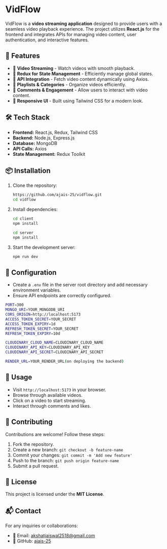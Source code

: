 # VidFlow

VidFlow is a **video streaming application** designed to provide users with a seamless video playback experience. The project utilizes **React.js** for the frontend and integrates APIs for managing video content, user authentication, and interactive features.

## 🚀 Features

- 🎥 **Video Streaming** - Watch videos with smooth playback.
- 🔄 **Redux for State Management** - Efficiently manage global states.
- 📡 **API Integration** - Fetch video content dynamically using Axios.
- 📑 **Playlists & Categories** - Organize videos efficiently.
- 💬 **Comments & Engagement** - Allow users to interact with video content.
- 🎨 **Responsive UI** - Built using Tailwind CSS for a modern look.

## 🛠️ Tech Stack

- **Frontend:** React.js, Redux, Tailwind CSS
- **Backend:** Node.js, Express.js
- **Database:** MongoDB
- **API Calls:** Axios
- **State Management:** Redux Toolkit

## 📦 Installation

1. Clone the repository:
   ```bash
   https://github.com/ajais-25/vidflow.git
   cd vidflow
   ```
2. Install dependencies:
   ```bash
   cd client
   npm install
   
   cd server
   npm install
   ```
3. Start the development server:
   ```bash
   npm run dev
   ```

## 🔧 Configuration

- Create a `.env` file in the server root directory and add necessary environment variables.
- Ensure API endpoints are correctly configured.

```bash
PORT=300
MONGO_URI=YOUR_MONGODB_URI
CORS_ORIGIN=http://localhost:5173
ACCESS_TOKEN_SECRET=YOUR_SECRET
ACCESS_TOKEN_EXPIRY=1d
REFRESH_TOKEN_SECRET=YOUR_SECRET
REFRESH_TOKEN_EXPIRY=10d

CLOUDINARY_CLOUD_NAME=CLOUDINARY_CLOUD_NAME
CLOUDINARY_API_KEY=CLOUDINARY_API_KEY
CLOUDINARY_API_SECRET=CLOUDINARY_API_SECRET

RENDER_URL=YOUR_RENDER_URL(on deploying the backend)
```

## 📌 Usage

- Visit `http://localhost:5173` in your browser.
- Browse through available videos.
- Click on a video to start streaming.
- Interact through comments and likes.

## 🤝 Contributing

Contributions are welcome! Follow these steps:
1. Fork the repository.
2. Create a new branch: `git checkout -b feature-name`
3. Commit your changes: `git commit -m 'Add new feature'`
4. Push to the branch: `git push origin feature-name`
5. Submit a pull request.

## 📜 License

This project is licensed under the **MIT License**.

## 📬 Contact

For any inquiries or collaborations:
- 📧 Email: akshatjaiswal2518@gmail.com
- 🔗 GitHub: [ajais-25](https://github.com/ajais-25)

